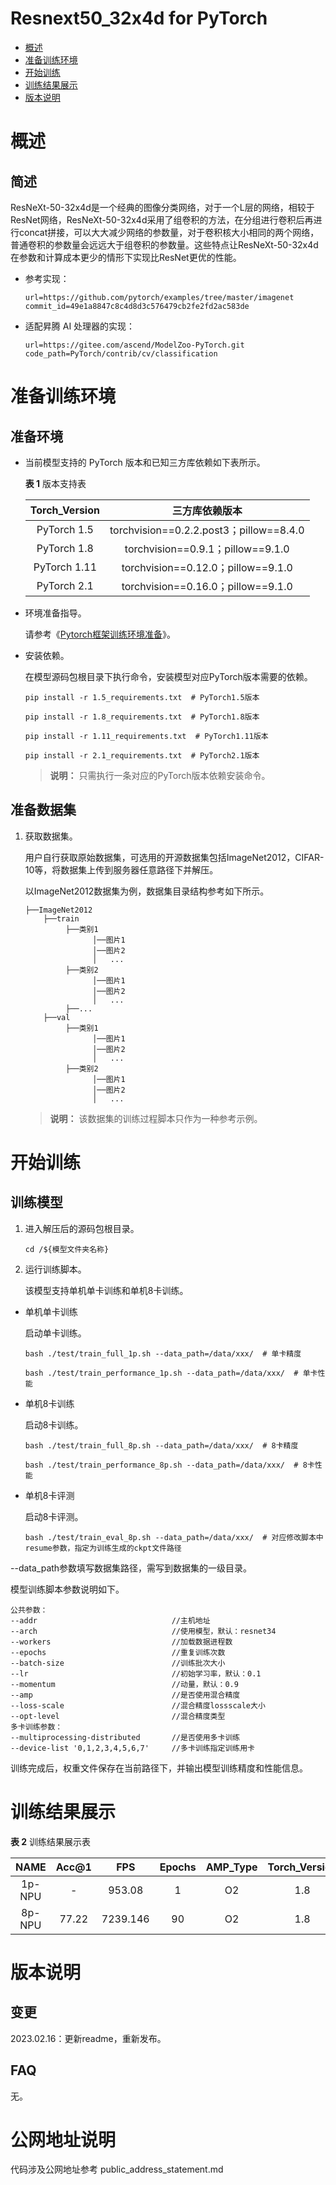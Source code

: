 # Resnext50_32x4d for PyTorch

- [概述](https://gitee.com/ascend/docs-openmind/blob/master/guide/modelzoo/pytorch_model/tutorials/%E6%A6%82%E8%BF%B0.md)
- [准备训练环境](https://gitee.com/ascend/docs-openmind/blob/master/guide/modelzoo/pytorch_model/tutorials/%E5%87%86%E5%A4%87%E8%AE%AD%E7%BB%83%E7%8E%AF%E5%A2%83.md)
- [开始训练](https://gitee.com/ascend/docs-openmind/blob/master/guide/modelzoo/pytorch_model/tutorials/%E5%BC%80%E5%A7%8B%E8%AE%AD%E7%BB%83.md)
- [训练结果展示](https://gitee.com/ascend/docs-openmind/blob/master/guide/modelzoo/pytorch_model/tutorials/%E8%AE%AD%E7%BB%83%E7%BB%93%E6%9E%9C%E5%B1%95%E7%A4%BA.md)
- [版本说明](https://gitee.com/ascend/docs-openmind/blob/master/guide/modelzoo/pytorch_model/tutorials/%E7%89%88%E6%9C%AC%E8%AF%B4%E6%98%8E.md)

# 概述

## 简述

ResNeXt-50-32x4d是一个经典的图像分类网络，对于一个L层的网络，相较于ResNet网络，ResNeXt-50-32x4d采用了组卷积的方法，在分组进行卷积后再进行concat拼接，可以大大减少网络的参数量，对于卷积核大小相同的两个网络，普通卷积的参数量会远远大于组卷积的参数量。这些特点让ResNeXt-50-32x4d在参数和计算成本更少的情形下实现比ResNet更优的性能。

- 参考实现：
  
  ```
  url=https://github.com/pytorch/examples/tree/master/imagenet
  commit_id=49e1a8847c8c4d8d3c576479cb2fe2fd2ac583de
  ```
  
- 适配昇腾 AI 处理器的实现：
  
  ```
  url=https://gitee.com/ascend/ModelZoo-PyTorch.git
  code_path=PyTorch/contrib/cv/classification
  ```

# 准备训练环境

## 准备环境

- 当前模型支持的 PyTorch 版本和已知三方库依赖如下表所示。

  **表 1**  版本支持表

  | Torch_Version      | 三方库依赖版本                                 |
  | :--------: | :----------------------------------------------------------: |
  | PyTorch 1.5 | torchvision==0.2.2.post3；pillow==8.4.0 |
  | PyTorch 1.8 | torchvision==0.9.1；pillow==9.1.0 |
  | PyTorch 1.11 | torchvision==0.12.0；pillow==9.1.0 |
  | PyTorch 2.1 | torchvision==0.16.0；pillow==9.1.0 |
  
- 环境准备指导。

  请参考《[Pytorch框架训练环境准备](https://www.hiascend.com/document/detail/zh/ModelZoo/pytorchframework/ptes)》。
  
- 安装依赖。

  在模型源码包根目录下执行命令，安装模型对应PyTorch版本需要的依赖。
  ```
  pip install -r 1.5_requirements.txt  # PyTorch1.5版本
    
  pip install -r 1.8_requirements.txt  # PyTorch1.8版本

  pip install -r 1.11_requirements.txt  # PyTorch1.11版本

  pip install -r 2.1_requirements.txt  # PyTorch2.1版本
  ```
  > **说明：** 
  >只需执行一条对应的PyTorch版本依赖安装命令。

## 准备数据集

1. 获取数据集。

   用户自行获取原始数据集，可选用的开源数据集包括ImageNet2012，CIFAR-10等，将数据集上传到服务器任意路径下并解压。

   以ImageNet2012数据集为例，数据集目录结构参考如下所示。

    ```
    ├──ImageNet2012
        ├──train
             ├──类别1
                   │──图片1
                   │──图片2
                   │   ...       
             ├──类别2
                   │──图片1
                   │──图片2
                   │   ...   
             ├──...                     
        ├──val  
             ├──类别1
                   │──图片1
                   │──图片2
                   │   ...       
             ├──类别2
                   │──图片1
                   │──图片2
                   │   ...                         
    ```
    > **说明：** 该数据集的训练过程脚本只作为一种参考示例。

# 开始训练

## 训练模型

1. 进入解压后的源码包根目录。

   ```
   cd /${模型文件夹名称}
   ```

2. 运行训练脚本。

   该模型支持单机单卡训练和单机8卡训练。

  - 单机单卡训练
    
    启动单卡训练。
    
    ```
    bash ./test/train_full_1p.sh --data_path=/data/xxx/  # 单卡精度
    
    bash ./test/train_performance_1p.sh --data_path=/data/xxx/  # 单卡性能
    ```
    
  - 单机8卡训练
    
    启动8卡训练。
    
    ```
    bash ./test/train_full_8p.sh --data_path=/data/xxx/  # 8卡精度
    
    bash ./test/train_performance_8p.sh --data_path=/data/xxx/  # 8卡性能
    ```

   - 单机8卡评测

     启动8卡评测。

     ```
     bash ./test/train_eval_8p.sh --data_path=/data/xxx/  # 对应修改脚本中resume参数，指定为训练生成的ckpt文件路径
     ```

  --data_path参数填写数据集路径，需写到数据集的一级目录。

  模型训练脚本参数说明如下。

  ```
  公共参数：
  --addr                              //主机地址
  --arch                              //使用模型，默认：resnet34
  --workers                           //加载数据进程数  
  --epochs                            //重复训练次数
  --batch-size                        //训练批次大小
  --lr                                //初始学习率，默认：0.1
  --momentum                          //动量，默认：0.9
  --amp                               //是否使用混合精度
  --loss-scale                        //混合精度lossscale大小
  --opt-level                         //混合精度类型
  多卡训练参数：
  --multiprocessing-distributed       //是否使用多卡训练
  --device-list '0,1,2,3,4,5,6,7'     //多卡训练指定训练用卡
  ```

  训练完成后，权重文件保存在当前路径下，并输出模型训练精度和性能信息。


# 训练结果展示

**表 2** 训练结果展示表

| NAME | Acc@1 | FPS | Epochs | AMP_Type | Torch_Version |
| :-: | :-: | :-: | :-: | :-: | :-: |
| 1p-NPU | -   | 953.08 | 1 | O2 | 1.8 |
| 8p-NPU | 77.22 | 7239.146 | 90 | O2 | 1.8 |

# 版本说明

## 变更

2023.02.16：更新readme，重新发布。

## FAQ

无。

# 公网地址说明

代码涉及公网地址参考 public_address_statement.md